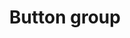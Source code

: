 ---
layout: pattern
categories: [patterns, button-group]
title: Button group
type: [sub-nav-item]
permalink: /patterns/button-group/
overview: Lorem ipsum dolor sit amet, consectetur adipiscing elit, sed do eiusmod tempor incididunt ut labore et dolore magna aliqua. Interdum velit euismod in pellentesque. 
variations: true
description: |
    
usa-link: "https://designsystem.digital.gov/components/button-group/"
specification: |
buttons:
  - text: Back
    url: /
    style: secondary
    ## basic, outline, accent-col, accent-warm, base, inverse, secondary
    ### button outline style
  - text: Next
    url: /
    style: accent-warm
    ## basic, outline, accent-col, accent-warm, gray, inverse, secondary
inverse: 
### true -- implement inverse style button group; blank -- default button group style
segmented: 
### true -- implement segmented button group; blank -- implement default button group

#spec:

### Paths to view design and code... 
## designimg: can be used to show an image of the design until a coded version can be created. The htmlpath & csspath should be located in the pattens folder. Read more about creating coded components in /docs/creating-patterns 
# designimg: 
htmlpath: patterns/button-group/button-group.md
csspath: patterns/button-group/index.scss
---